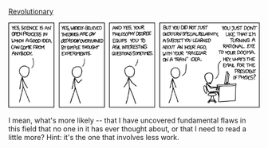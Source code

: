 [Revolutionary](https://xkcd.com/675)

![Revolutionary](./random_comic.png)

I mean, what's more likely -- that I have uncovered fundamental flaws in this field that no one in it has ever thought about, or that I need to read a little more?  Hint: it's the one that involves less work.

